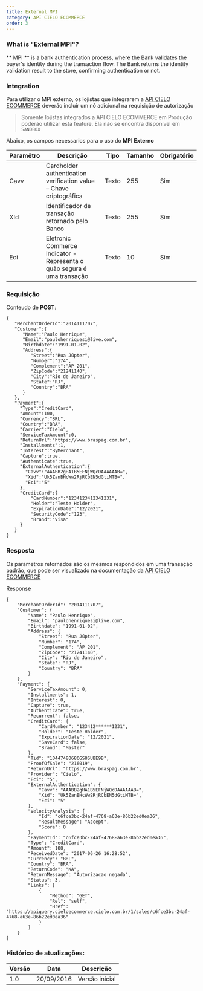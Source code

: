 ```yaml
---
title: External MPI 
category: API CIELO ECOMMERCE
order: 3
---
```


### What is "External MPI"?

** MPI ** is a bank authentication process, where the Bank validates the buyer's identity during the transaction flow. The Bank returns the identity validation result to the store, confirming authentication or not.

### Integration

Para utilizar o MPI externo, os lojistas que integrarem a [API CIELO ECOMMERCE](https://developercielo.github.io/Webservice-3.0/) deverão incluir um nó adicional na requisição de autorização

> Somente lojistas integrados a API CIELO ECOMMERCE em Produção poderão utilizar esta feature. Ela não se encontra disponivel em `SANDBOX`


Abaixo, os campos necessarios para o uso do **MPI Externo**

| Paramêtro | Descrição                                                               | Tipo  | Tamanho | Obrigatório |
|-----------|-------------------------------------------------------------------------|-------|---------|-------------|
| Cavv      | Cardholder authentication verification value – Chave criptográfica      | Texto | 255     | Sim         |
| XId       | Identificador de transação retornado pelo Banco                         | Texto | 255     | Sim         |
| Eci       | Eletronic Commerce Indicator - Representa o quão segura é uma transação | Texto | 10      | Sim         |


### Requisição

Conteudo de **POST**:
```
{  
   "MerchantOrderId":"2014111707",
   "Customer":{  
      "Name":"Paulo Henrique",
      "Email":"paulohenriquesi@live.com",
      "Birthdate":"1991-01-02",
      "Address":{  
         "Street":"Rua Júpter",
         "Number":"174",
         "Complement":"AP 201",
         "ZipCode":"21241140",
         "City":"Rio de Janeiro",
         "State":"RJ",
         "Country":"BRA"
      }
   },
   "Payment":{  
     "Type":"CreditCard",
     "Amount":100,
     "Currency":"BRL",
     "Country":"BRA",
     "Carrier":"Cielo",
     "ServiceTaxAmount":0,
     "ReturnUrl":"https://www.braspag.com.br",
     "Installments":1,
     "Interest":"ByMerchant",
     "Capture":true,
     "Authenticate":true,
     "ExternalAuthentication":{
       "Cavv":"AAABB2gHA1B5EFNjWQcDAAAAAAB=",
       "Xid":"Uk5ZanBHcWw2RjRCbEN5dGtiMTB=",
       "Eci":"5"
     },
     "CreditCard":{  
         "CardNumber":"1234123412341231",
         "Holder":"Teste Holder",
         "ExpirationDate":"12/2021",
         "SecurityCode":"123",
         "Brand":"Visa"
     }
   }
}
```


### Resposta

Os parametros retornados são os mesmos respondidos em uma transação padrão, que pode ser visualizado na documentação da [API CIELO ECOMMERCE](https://developercielo.github.io/Webservice-3.0/)

Response
```
{
    "MerchantOrderId": "2014111707",
    "Customer": {
        "Name": "Paulo Henrique",
        "Email": "paulohenriquesi@live.com",
        "Birthdate": "1991-01-02",
        "Address": {
            "Street": "Rua Júpter",
            "Number": "174",
            "Complement": "AP 201",
            "ZipCode": "21241140",
            "City": "Rio de Janeiro",
            "State": "RJ",
            "Country": "BRA"
        }
    },
    "Payment": {
        "ServiceTaxAmount": 0,
        "Installments": 1,
        "Interest": 0,
        "Capture": true,
        "Authenticate": true,
        "Recurrent": false,
        "CreditCard": {
            "CardNumber": "123412******1231",
            "Holder": "Teste Holder",
            "ExpirationDate": "12/2021",
            "SaveCard": false,
            "Brand": "Master"
        },
        "Tid": "10447480686GS8SUBE9B",
        "ProofOfSale": "216019",
        "ReturnUrl": "https://www.braspag.com.br",
        "Provider": "Cielo",
        "Eci": "5",
        "ExternalAuthentication": {
            "Cavv": "AAABB2gHA1B5EFNjWQcDAAAAAAB=",
            "Xid": "Uk5ZanBHcWw2RjRCbEN5dGtiMTB=",
            "Eci": "5"
        },
        "VelocityAnalysis": {
            "Id": "c6fce3bc-24af-4768-a63e-86b22ed0ea36",
            "ResultMessage": "Accept",
            "Score": 0
        },
        "PaymentId": "c6fce3bc-24af-4768-a63e-86b22ed0ea36",
        "Type": "CreditCard",
        "Amount": 100,
        "ReceivedDate": "2017-06-26 16:28:52",
        "Currency": "BRL",
        "Country": "BRA",
        "ReturnCode": "KA",
        "ReturnMessage": "Autorizacao negada",
        "Status": 3,
        "Links": [
            {
                "Method": "GET",
                "Rel": "self",
                "Href": "https://apiquery.cieloecommerce.cielo.com.br/1/sales/c6fce3bc-24af-4768-a63e-86b22ed0ea36"
            }
        ]
    }
}
```



### Histórico de atualizações:

| Versão | Data       | Descrição      |
|--------|------------|----------------|
| 1.0    | 20/09/2016 | Versão inicial |



